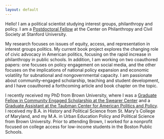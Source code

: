 ```yaml
---
layout: default
---
```


Hello! I am a political scientist studying interest groups, philanthropy and policy. I am a [Postdoctoral Fellow](https://pacscenter.stanford.edu/person/cadence-willse/) at the Center on Philanthropy and Civil Society at Stanford University.

My research focuses on issues of equity, access, and representation in interest groups politics.  My current book project explores the changing role of civic advocacy in American politics, focusing on the rapid increase in philanthropy in public schools. In addition, I am working on two coauthored papers: one focuses on policy engagement on social media, and the other focuses on the implications of national policy expansion and economic volatility for subnational and nongovernmental capacity. I am passionate about community-engaged scholarship, teaching and student development, and I have coauthored a forthcoming article and book chapter on the topic.

I recently received my PhD from Brown University, where I was a [Graduate Fellow in Community Engaged Scholarship at the Swearer Center](https://www.brown.edu/academics/college/swearer/people/graduate-fellows-assistants/cadence-willse) and a [Graduate Assistant at the Taubman Center for American Politics and Policy](https://watson.brown.edu/taubman/people/cadence-willse). I received my B.A. in History and Political Science from St. Mary's College of Maryland, and my M.A. in Urban Education Policy and Political Science from Brown University.  Prior to attending Brown, I worked for a nonprofit focused on college access for low-income students in the Boston Public Schools. 
